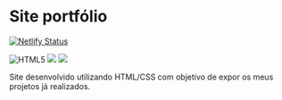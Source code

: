 # Site portfólio

[![Netlify Status](https://api.netlify.com/api/v1/badges/5cd09899-5d91-4504-9cd3-f1bcc7c011ba/deploy-status)](https://app.netlify.com/sites/carlos-magnum/deploys)

![HTML5](https://img.shields.io/badge/HTML5-E34F26?style=for-the-badge&logo=html5&logoColor=white)
<img src="https://img.shields.io/badge/CSS3-1572B6?style=for-the-badge&logo=css3&logoColor=white"/>
<img src="https://img.shields.io/badge/Visual_Studio_Code-0078D4?style=for-the-badge&logo=visual%20studio%20code&logoColor=white"/>

Site desenvolvido utilizando HTML/CSS com objetivo de expor os meus projetos já realizados.

